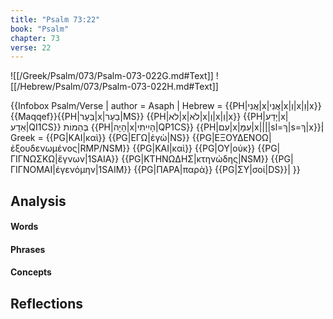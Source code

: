```yaml
---
title: "Psalm 73:22"
book: "Psalm"
chapter: 73
verse: 22
---
```

![[/Greek/Psalm/073/Psalm-073-022G.md#Text]]
![[/Hebrew/Psalm/073/Psalm-073-022H.md#Text]]

{{Infobox Psalm/Verse |
  author = Asaph |
  Hebrew = {{PH|אֲנִי|x|אֲנִי|x|וְ|x|וַ|x}}{{Maqqef}}{{PH|בַּעַר|x|בַעַר|MS}} {{PH|לא|x|לֹא|x|וְ|x|וְ|x}} {{PH|יָדַע|x|אֵדָע|QI1CS}}
בְּהֵמוֹת
{{PH|הָיָה|x|הָיִיתִי|QP1CS}} {{PH|עִם|x|עִמָּ|x||||sl=ךְ|s=ךְ|x}}׃|
  Greek = {{PG|ΚΑΙ|καὶ}} {{PG|ΕΓΩ|ἐγὼ|NS}} {{PG|ΕΞΟΥΔΕΝΟΩ|ἐξουδενωμένος|RMP/NSM}} {{PG|ΚΑΙ|καὶ}} {{PG|ΟΥ|οὐκ}} {{PG|ΓΙΓΝΩΣΚΩ|ἔγνων|1SAIA}} {{PG|ΚΤΗΝΩΔΗΣ|κτηνώδης|NSM}} {{PG|ΓΙΓΝΟΜΑΙ|ἐγενόμην|1SAIM}} {{PG|ΠΑΡΑ|παρὰ}} {{PG|ΣΥ|σοί|DS}}|
}}

## Analysis

#### Words

#### Phrases

#### Concepts

## Reflections
